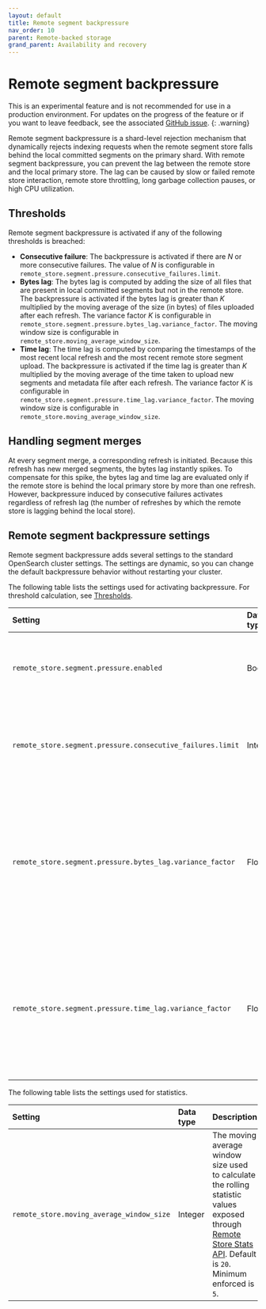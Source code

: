```yaml
---
layout: default
title: Remote segment backpressure
nav_order: 10
parent: Remote-backed storage
grand_parent: Availability and recovery
---
```


# Remote segment backpressure

This is an experimental feature and is not recommended for use in a production environment. For updates on the progress of the feature or if you want to leave feedback, see the associated [GitHub issue](https://github.com/opensearch-project/OpenSearch/issues/1968).
{: .warning}

Remote segment backpressure is a shard-level rejection mechanism that dynamically rejects indexing requests when the remote segment store falls behind the local committed segments on the primary shard. With remote segment backpressure, you can prevent the lag between the remote store and the local primary store. The lag can be caused by slow or failed remote store interaction, remote store throttling, long garbage collection pauses, or high CPU utilization.

## Thresholds

Remote segment backpressure is activated if any of the following thresholds is breached:

- **Consecutive failure**: The backpressure is activated if there are _N_ or more consecutive failures. The value of _N_ is configurable in `remote_store.segment.pressure.consecutive_failures.limit`.
- **Bytes lag**:  The bytes lag is computed by adding the size of all files that are present in local committed segments but not in the remote store. The backpressure is activated if the bytes lag is greater than _K_ multiplied by the moving average of the size (in bytes) of files uploaded after each refresh. The variance factor _K_ is configurable in `remote_store.segment.pressure.bytes_lag.variance_factor`. The moving window size is configurable in `remote_store.moving_average_window_size`.  
- **Time lag**: The time lag is computed by comparing the timestamps of the most recent local refresh and the most recent remote store segment upload. The backpressure is activated if the time lag is greater than _K_ multiplied by the moving average of the time taken to upload new segments and metadata file after each refresh. The variance factor _K_ is configurable in `remote_store.segment.pressure.time_lag.variance_factor`. The moving window size is configurable in `remote_store.moving_average_window_size`.  

## Handling segment merges 

At every segment merge, a corresponding refresh is initiated. Because this refresh has new merged segments, the bytes lag instantly spikes. To compensate for this spike, the bytes lag and time lag are evaluated only if the remote store is behind the local primary store by more than one refresh. However, backpressure induced by consecutive failures activates regardless of refresh lag (the number of refreshes by which the remote store is lagging behind the local store).

## Remote segment backpressure settings

Remote segment backpressure adds several settings to the standard OpenSearch cluster settings. The settings are dynamic, so you can change the default backpressure behavior without restarting your cluster. 

The following table lists the settings used for activating backpressure. For threshold calculation, see [Thresholds](#thresholds).

|Setting	|Data type	|Description	|
|:---	|:---	|:---	|
|`remote_store.segment.pressure.enabled`	|Boolean	| If `true`, enables remote segment backpressure. Default is `false`. |
|`remote_store.segment.pressure.consecutive_failures.limit`	|Integer |The minimum consecutive failure count for activating remote segment backpressure. Default is `5`.	|
|`remote_store.segment.pressure.bytes_lag.variance_factor`	|Float | The variance factor that is used together with the moving average to calculate the dynamic bytes lag threshold for activating remote segment backpressure. Default is `10`.	|
|`remote_store.segment.pressure.time_lag.variance_factor`	|Float 	|The variance factor that is used together with the moving average to calculate the dynamic time lag threshold for activating remote segment backpressure. Default is `10`.	|

The following table lists the settings used for statistics.

|Setting	|Data type	|Description	|
|:---	|:---	|:---	|
|`remote_store.moving_average_window_size`	|Integer | The moving average window size used to calculate the rolling statistic values exposed through [Remote Store Stats API]({{site.url}}{{site.baseurl}}/tuning-your-cluster/availability-and-recovery/remote-store/remote-store-stats-api/).	Default is `20`. Minimum enforced is `5`. |

